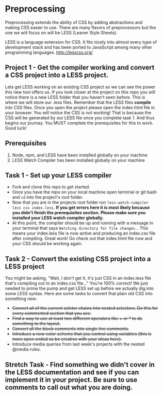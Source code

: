 # Preprocessing
Preprocessing extends the ability of CSS by adding abstractions and making CSS easier to use. There are many flavors of preprocessors but the one we will focus on will be LESS (Leaner Style Sheets).  

LESS is a language extension for CSS.  It fits nicely into almost every type of development stack and has been ported to JavaScript among many other programming languages. http://lesscss.org/

## Project 1 - Get the compiler working and convert a CSS project into a LESS project.

Lets get LESS working on an existing CSS project so we can see the power this new tool offers us. If you look closer at the project on this repo you will notice there is a new LESS folder that you haven't seen before.  This is where we will store our .less files.  Remember that the LESS files **compile** into CSS files.  Once you open the project please open the index.html file in your browser.  You will notice the CSS is not working!  That is because the CSS will be generated by our LESS file once you complete task 1.  And thus begins our journey.  You MUST complete the prerequisites for this to work.  Good luck!

## Prerequisites

1. Node, npm, and LESS have been installed globally on your machine
2. LESS Watch Compiler has been installed globally on your machine

## Task 1 - Set up your LESS compiler

* Fork and clone this repo to get started.
* Once you have the repo on your local machine open terminal or git bash and ```cd``` into the project's root folder.
* Now that you are in the projects root folder run ```less-watch-compiler less css index.less```.  **If you get errors here it is most likely because you didn't finish the prerequisites section.  Please make sure you installed your LESS watch compiler globally.**
* At this point, the compiler should be up and running with a message in your terminal that says ```Watching directory for file changes.```.  This means your index.less file is now active and producing an index.css file after compiling.  Great work!  Go check out that index.html file now and your CSS should be working again.  

## Task 2 - Convert the existing CSS project into a LESS project

You might be asking, "Wait, I don't get it, it's just CSS in an index.less file that's compiling out to an index.css file..."  You're 100% correct!  We just needed to prime the pump and get LESS set up before we actually dig into some LESS syntax.  Here are some tasks to convert that plain old CSS into something new:

* ~~Convert all of the current seletor chains into nested selectors.  Do this for every commented section that you see.~~
* ~~Find a way to use at least two different operators like + or * to do something to the layout.~~
* ~~Convert all the block comments into single line comments.~~
* ~~Introduce a new color scheme that you control using variables (this is more open ended so be creative with your ideas here).~~
* Introduce media queries from last week's projects with the nested @media rules.  

## Stretch Task - Find something we didn't cover in the LESS documentation and see if you can implement it in your project.  Be sure to use comments to call out what you are doing.
